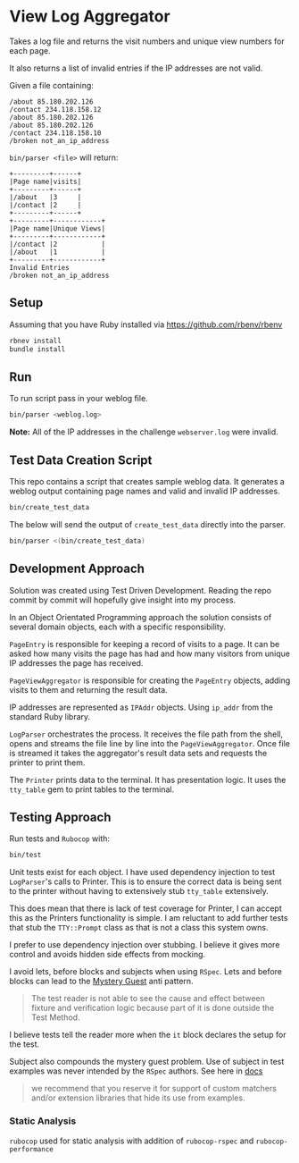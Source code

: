# View Log Aggregator

Takes a log file and returns the visit numbers and unique view numbers for each
page.

It also returns a list of invalid entries if the IP addresses are not
valid.

Given a file containing:
```
/about 85.180.202.126
/contact 234.118.158.12
/about 85.180.202.126
/about 85.180.202.126
/contact 234.118.158.10
/broken not_an_ip_address
```

`bin/parser <file>` will return:

```
+---------+------+
|Page name|visits|
+---------+------+
|/about   |3     |
|/contact |2     |
+---------+------+
+---------+------------+
|Page name|Unique Views|
+---------+------------+
|/contact |2           |
|/about   |1           |
+---------+------------+
Invalid Entries
/broken not_an_ip_address
```

## Setup
Assuming that you have Ruby installed via https://github.com/rbenv/rbenv

```sh
rbnev install
bundle install
```

## Run

To run script pass in your weblog file.

```sh
bin/parser <weblog.log>
```

**Note:** All of the IP addresses in the challenge `webserver.log` were invalid.

## Test Data Creation Script

This repo contains a script that creates sample weblog data.
It generates a weblog output containing page names and valid and invalid IP addresses.

```sh
bin/create_test_data
```

The below will send the output of `create_test_data` directly into the parser.

```sh
bin/parser <(bin/create_test_data) 
```

## Development Approach

Solution was created using Test Driven Development. Reading the repo commit by
commit will hopefully give insight into my process.

In an Object Orientated Programming approach the solution consists of several
domain objects, each with a specific responsibility.

`PageEntry` is responsible for keeping a record of visits to a page.
It can be asked how many visits the page has had and how many visitors from
unique IP addresses the page has received.

`PageViewAggregator` is responsible for creating the `PageEntry` objects, adding
visits to them and returning the result data.

IP addresses are represented as `IPAddr` objects. Using `ip_addr` from the
standard Ruby library.

`LogParser` orchestrates the process. It receives the file path from the shell,
opens and streams the file line by line into the `PageViewAggregator`.
Once file is streamed it takes the aggregator's result data sets and requests the
printer to print them.

The `Printer` prints data to the terminal. It has presentation logic.
It uses the `tty_table` gem to print tables to the terminal.

## Testing Approach

Run tests and `Rubocop` with:

```sh
bin/test
```

Unit tests exist for each object.
I have used dependency injection to test `LogParser`'s calls to Printer. This is
to ensure the correct data is being sent to the printer without having to
extensively stub `tty_table` extensively.

This does mean that there is lack of test coverage for Printer, I can accept
this as the Printers functionality is simple. I am reluctant to add further
tests that stub the `TTY::Prompt` class as that is not a class this system owns.

I prefer to use dependency injection over stubbing. I believe it
gives more control and avoids hidden side effects from mocking.

I avoid lets, before blocks and subjects when using `RSpec`.
Lets and before blocks can lead to the [Mystery Guest](http://xunitpatterns.com/Obscure%20Test.html#Mystery%20Guest)
anti pattern.

> The test reader is not able to see the cause and effect between fixture and
verification logic because part of it is done outside the Test Method.

I believe tests tell the reader more when the `it` block declares the setup
for the test.

Subject also compounds the mystery guest problem.
Use of subject in test examples was never intended by the `RSpec` authors.
See here in [docs](https://relishapp.com/rspec/rspec-core/v/3-9/docs/subject/explicit-subject)

> we recommend that you reserve it for support of custom
matchers and/or extension libraries that hide its use from examples.

### Static Analysis

`rubocop` used for static analysis with addition of `rubocop-rspec` and `rubocop-performance`
